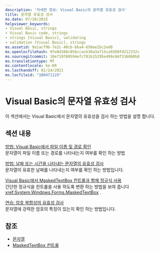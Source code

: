 ```yaml
---
description: '자세한 정보: Visual Basic의 문자열 유효성 검사'
title: 문자열 유효성 검사
ms.date: 07/20/2015
helpviewer_keywords:
- Visual Basic, strings
- Visual Basic code, strings
- strings [Visual Basic], validating
- validation [Visual Basic], strings
ms.assetid: 9a1acf9b-7e2c-40cb-bba4-656ee2bc2ed0
ms.openlocfilehash: 97e0d168c85bccac630a3af15ca9260fd212332c
ms.sourcegitcommit: 10e719780594efc781b15295e499c66f316068b8
ms.translationtype: MT
ms.contentlocale: ko-KR
ms.lasthandoff: 02/14/2021
ms.locfileid: "100471125"
---
```

# <a name="validating-strings-in-visual-basic"></a>Visual Basic의 문자열 유효성 검사

이 섹션에서는 Visual Basic에서 문자열의 유효성을 검사 하는 방법을 설명 합니다.  
  
## <a name="in-this-section"></a>섹션 내용  

 [방법: Visual Basic에서 파일 이름 및 경로 확인](how-to-validate-file-names-and-paths.md)  
 문자열이 파일 이름 또는 경로를 나타내는지 여부를 확인 하는 방법  
  
 [방법: 날짜 또는 시간을 나타내는 문자열의 유효성 검사](how-to-validate-strings-that-represent-dates-or-times.md)  
 문자열이 유효한 날짜를 나타내는지 여부를 확인 하는 방법입니다.  
  
 [Visual Basic에서 MaskedTextBox 컨트롤과 함께 정규식 사용](using-regular-expressions-with-the-maskedtextbox-control.md)  
 간단한 정규식을 컨트롤을 사용 하도록 변환 하는 방법을 보여 줍니다 <xref:System.Windows.Forms.MaskedTextBox> .  
  
 [연습: 암호 복합성의 유효성 검사](walkthrough-validating-that-passwords-are-complex.md)  
 문자열에 강력한 암호의 특징이 있는지 확인 하는 방법입니다.  
  
## <a name="see-also"></a>참조

- [문자열](index.md)
- [MaskedTextBox 컨트롤](/dotnet/desktop/winforms/controls/maskedtextbox-control-windows-forms)
